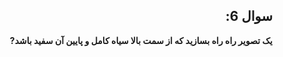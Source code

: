 <div dir="rtl" >
  
## سوال 6:

**یک تصویر راه راه بسازید که از سمت بالا سیاه کامل و پایین آن سفید باشد?**

</div>

```


 ```
